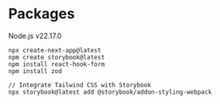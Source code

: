 # Packages

Node.js v22.17.0

```
npx create-next-app@latest
npm create storybook@latest
npm install react-hook-form
npm install zod

// Integrate Tailwind CSS with Storybook
npx storybook@latest add @storybook/addon-styling-webpack
```
